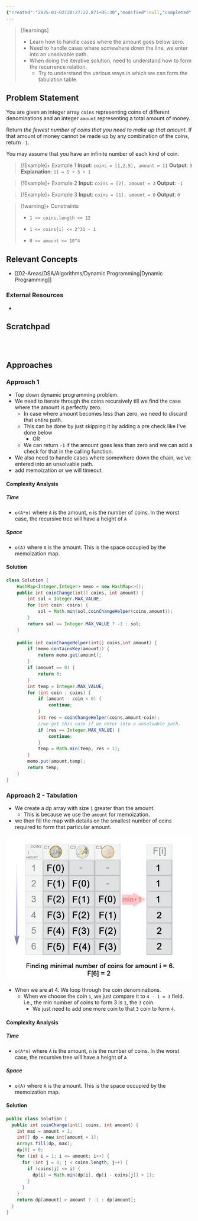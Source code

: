 ```yaml
---
{"created":"2025-01-02T20:27:22.871+05:30","modified":null,"completed":true,"redo":false,"Perfect":false,"publish":true,"Description":null,"leetcode-index":322,"link":"https://leetcode.com/problems/coin-change","difficulty":"Medium","tags":["leetcode/array","leetcode/dynamic-programming","leetcode/breadth-first-search","programming/practice"],"PassFrontmatter":true,"updated":"2025-01-03T09:35:58.896+05:30"}
---
```



> [!learnings]
> - Learn how to handle cases where the amount goes below zero. 
> - Need to handle cases where somewhere down the line, we enter into an unsolvable path.
> - When doing the iterative solution, need to understand how to form the recurrence relation.
> 	- Try to understand the various ways in which we can form the tabulation table.
## Problem Statement
You are given an integer array `coins` representing coins of different denominations and an integer `amount` representing a total amount of money.

Return *the fewest number of coins that you need to make up that amount*. If that amount of money cannot be made up by any combination of the coins, return `-1`.

You may assume that you have an infinite number of each kind of coin.

 

>[!Example]+ Example 1
>**Input**: `coins = [1,2,5], amount = 11`
>**Output**: `3`
>**Explanation**: `11 = 5 + 5 + 1
>`

>[!Example]+ Example 2
>**Input**: `coins = [2], amount = 3`
>**Output**: `-1
`

>[!Example]+ Example 3
>**Input**: `coins = [1], amount = 0`
>**Output**: `0
`

>[!warning]+ Constraints
>- `1 <= coins.length <= 12`
>
>- `1 <= coins[i] <= 2^31 - 1`
>
>- `0 <= amount <= 10^4`

## Relevant Concepts
- [[02-Areas/DSA/Algorithms/Dynamic Programming\|Dynamic Programming]]

### External Resources
- 

## Scratchpad
```



```
## Approaches
### Approach 1
- Top down dynamic programming problem.
- We need to iterate through the coins recursively till we find the case where the amount is perfectly zero.
	- In case where amount becomes less than zero, we need to discard that entire path.
	- This can be done by just skipping it by adding a pre check like I've done below
		- OR
	- We can return `-1` if the amount goes less than zero and we can add a check for that in the calling function.
- We also need to handle cases where somewhere down the chain, we've entered into an unsolvable path. 
- add memoization or we will timeout. 
#### Complexity Analysis
##### Time 
- `o(A*n)` where `A` is the amount, `n` is the number of coins. In the worst case, the recursive tree will have a height of `A` 
##### Space
- `o(A)` where `A` is the amount. This is the space occupied by the memoization map.
#### Solution
```Java
class Solution {
    HashMap<Integer,Integer> memo = new HashMap<>();
    public int coinChange(int[] coins, int amount) {
        int sol = Integer.MAX_VALUE;
        for (int coin: coins) {
            sol = Math.min(sol,coinChangeHelper(coins,amount));
        }
        return sol == Integer.MAX_VALUE ? -1 : sol;
    }

    public int coinChangeHelper(int[] coins,int amount) {
        if (memo.containsKey(amount)) {
            return memo.get(amount);
        }
        if (amount == 0) {
            return 0;
        }
        int temp = Integer.MAX_VALUE;
        for (int coin : coins) {
            if (amount - coin < 0) {
                continue;
            }
            int res = coinChangeHelper(coins,amount-coin);
            //we get this case if we enter into a unsolvable path.
            if (res == Integer.MAX_VALUE) {
                continue;
            }
            temp = Math.min(temp, res + 1);
        }
        memo.put(amount,temp);
        return temp;
    }
}
```


### Approach 2 - Tabulation
- We create a dp array with size `1` greater than the amount. 
	- This is because we use the `amount` for memoization.
- we then fill the map with details on the smallest number of coins required to form that particular amount. 

![Pasted image 20250103093254.png](../../../../02-Areas/DSA/Leetcode/Medium/attachments/Pasted%20image%2020250103093254.png)

- When we are at 4. We loop through the coin denominations.
	- When we choose the coin `1`, we just compare it to `4 - 1 = 3` field. i.e., the min number of coins to form 3 is `1`, the `3` coin. 
		- We just need to add one more coin to that `3` coin to form `4`.
#### Complexity Analysis
##### Time 
- `o(A*n)` where `A` is the amount, `n` is the number of coins. In the worst case, the recursive tree will have a height of `A` 
##### Space
- `o(A)` where `A` is the amount. This is the space occupied by the memoization map.
#### Solution
```java
public class Solution {
  public int coinChange(int[] coins, int amount) {
    int max = amount + 1;
    int[] dp = new int[amount + 1];
    Arrays.fill(dp, max);
    dp[0] = 0;
    for (int i = 1; i <= amount; i++) {
      for (int j = 0; j < coins.length; j++) {
        if (coins[j] <= i) {
          dp[i] = Math.min(dp[i], dp[i - coins[j]] + 1);
        }
      }
    }
    return dp[amount] > amount ? -1 : dp[amount];
  }
}

```


